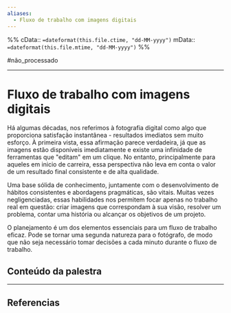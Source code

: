 ```yaml
---
aliases:
  - Fluxo de trabalho com imagens digitais
---
```

%%
cData:: `=dateformat(this.file.ctime, "dd-MM-yyyy")`
mData:: `=dateformat(this.file.mtime, "dd-MM-yyyy")`
%%

#não_processado
___
# Fluxo de trabalho com imagens digitais

Há algumas décadas, nos referimos à fotografia digital como algo que proporciona satisfação instantânea - resultados imediatos sem muito esforço. À primeira vista, essa afirmação parece verdadeira, já que as imagens estão disponíveis imediatamente e existe uma infinidade de ferramentas que "editam" em um clique. No entanto, principalmente para aqueles em inicio de carreira, essa perspectiva não leva em conta o valor de um resultado final consistente e de alta qualidade.

Uma base sólida de conhecimento, juntamente com o desenvolvimento de hábitos consistentes e abordagens pragmáticas, são vitais. Muitas vezes negligenciadas, essas habilidades nos permitem focar apenas no trabalho real em questão: criar imagens que correspondam à sua visão, resolver um problema, contar uma história ou alcançar os objetivos de um projeto.

O planejamento é um dos elementos essenciais para um fluxo de trabalho eficaz. Pode se tornar uma segunda natureza para o fotógrafo, de modo que não seja necessário tomar decisões a cada minuto durante o fluxo de trabalho. 


## Conteúdo da palestra


---
## Referencias